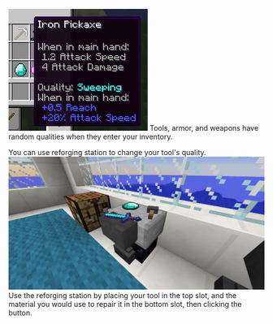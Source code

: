 ![Example](GwcOOYU.png)
Tools, armor, and weapons have random qualities when they enter your inventory.

You can use reforging station to change your tool's quality. 
![Reforging](GCFKzwZ.png)
Use the reforging station by placing your tool in the top slot, and the material you would use to repair it in the bottom slot, then clicking the button.